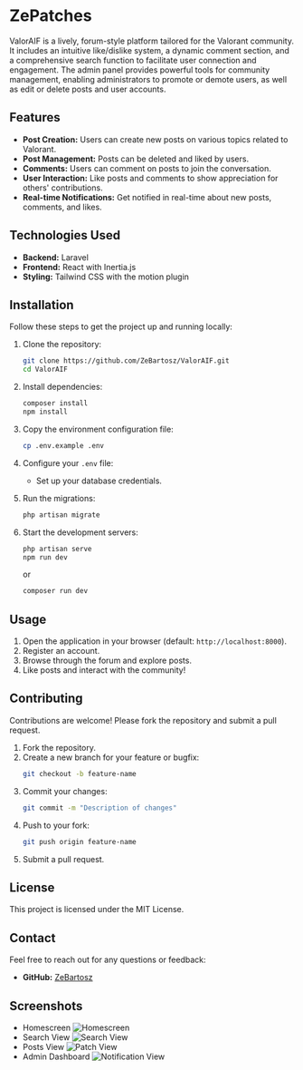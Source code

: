 # ZePatches

ValorAIF is a lively, forum-style platform tailored for the Valorant community. It includes an intuitive like/dislike system, a dynamic comment section, and a comprehensive search function to facilitate user connection and engagement. The admin panel provides powerful tools for community management, enabling administrators to promote or demote users, as well as edit or delete posts and user accounts.
## Features

- **Post Creation:** Users can create new posts on various topics related to Valorant.
- **Post Management:** Posts can be deleted and liked by users.
- **Comments:** Users can comment on posts to join the conversation.
- **User Interaction:** Like posts and comments to show appreciation for others' contributions.
- **Real-time Notifications:** Get notified in real-time about new posts, comments, and likes.

## Technologies Used

- **Backend:** Laravel
- **Frontend:** React with Inertia.js
- **Styling:** Tailwind CSS with the motion plugin

## Installation

Follow these steps to get the project up and running locally:

1. Clone the repository:
   ```bash
   git clone https://github.com/ZeBartosz/ValorAIF.git
   cd ValorAIF
   ```

2. Install dependencies:
   ```bash
   composer install
   npm install
   ```

3. Copy the environment configuration file:
   ```bash
   cp .env.example .env
   ```

4. Configure your `.env` file:
   - Set up your database credentials.

5. Run the migrations:
   ```bash
   php artisan migrate
   ```

6. Start the development servers:
   ```bash
   php artisan serve
   npm run dev
   ```
   or
    ```bash
   composer run dev
   ```
   

## Usage

1. Open the application in your browser (default: `http://localhost:8000`).
2. Register an account.
3. Browse through the forum and explore posts.
4. Like posts and interact with the community!

## Contributing

Contributions are welcome! Please fork the repository and submit a pull request.

1. Fork the repository.
2. Create a new branch for your feature or bugfix:
   ```bash
   git checkout -b feature-name
   ```
3. Commit your changes:
   ```bash
   git commit -m "Description of changes"
   ```
4. Push to your fork:
   ```bash
   git push origin feature-name
   ```
5. Submit a pull request.

## License

This project is licensed under the MIT License.

## Contact

Feel free to reach out for any questions or feedback:
- **GitHub:** [ZeBartosz](https://github.com/ZeBartosz)

## Screenshots
- Homescreen
![Homescreen](https://i.imgur.com/YIZ4lOI.png)
- Search View
![Search View](https://i.imgur.com/xgT5hst.png)
- Posts View
![Patch View](https://i.imgur.com/2ALlnhA.png)
- Admin Dashboard
![Notification View](https://i.imgur.com/uClA6Ef.png)
